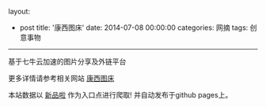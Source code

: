 layout: 
  - post 
title: '康西图床' 
date: 2014-07-08 00:00:00 
categories: 网摘 
tags: 创意事物 
---

基于七牛云加速的图片分享及外链平台  

更多详情请参考相关网站 [康西图床](http://tu.conn.cc/)  

本站数据以 [新品啦](http://xinpinla.com/) 作为入口点进行爬取! 并自动发布于github pages上。  
